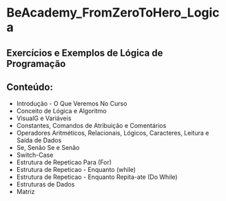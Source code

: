 # BeAcademy_FromZeroToHero_Logica
## Exercícios e Exemplos de Lógica de Programação

## Conteúdo:

* Introdução - O Que Veremos No Curso
* Conceito de Lógica e Algoritmo
* VisualG e Variáveis
* Constantes, Comandos de Atribuição e Comentários
* Operadores Aritméticos, Relacionais, Lógicos, Caracteres, Leitura e Saída de Dados
* Se, Senão Se e Senão
* Switch-Case
* Estrutura de Repeticao Para (For)
* Estrutura de Repeticao - Enquanto (while)
* Estrutura de Repeticao - Enquanto Repita-ate (Do While)
* Estruturas de Dados
* Matriz
